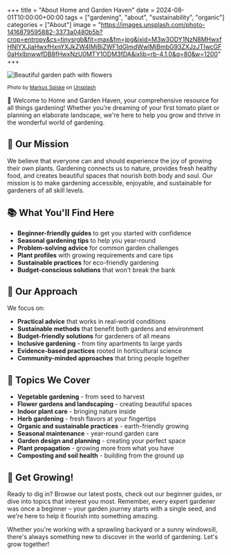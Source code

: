 +++
title = "About Home and Garden Haven"
date = 2024-08-01T10:00:00+00:00
tags = ["gardening", "about", "sustainability", "organic"]
categories = ["About"]
image = "https://images.unsplash.com/photo-1416879595882-3373a0480b5b?crop=entropy&cs=tinysrgb&fit=max&fm=jpg&ixid=M3w3ODY1NzN8MHwxfHNlYXJjaHwxfHxnYXJkZW4lMjBiZWF1dGlmdWwlMjBmbG93ZXJzJTIwcGF0aHxlbnwwfDB8fHwxNzU0MTY1ODM3fDA&ixlib=rb-4.1.0&q=80&w=1200"
+++

![Beautiful garden path with flowers](https://images.unsplash.com/photo-1416879595882-3373a0480b5b?crop=entropy&cs=tinysrgb&fit=max&fm=jpg&ixid=M3w3ODY1NzN8MHwxfHNlYXJjaHwxfHxnYXJkZW4lMjBiZWF1dGlmdWwlMjBmbG93ZXJzJTIwcGF0aHxlbnwwfDB8fHwxNzU0MTY1ODM3fDA&ixlib=rb-4.1.0&q=80&w=1200)

<sub>Photo by [Markus Spiske](https://unsplash.com/@markusspiske) on [Unsplash](https://unsplash.com/photos/a-garden-with-lots-of-flowers-and-plants-1416879595882)</sub>

<span class="emoji">🌱</span> Welcome to Home and Garden Haven, your comprehensive resource for all things gardening! Whether you're dreaming of your first tomato plant or planning an elaborate landscape, we're here to help you grow and thrive in the wonderful world of gardening.

## <span class="emoji">🎯</span> Our Mission

We believe that everyone can and should experience the joy of growing their own plants. Gardening connects us to nature, provides fresh healthy food, and creates beautiful spaces that nourish both body and soul. Our mission is to make gardening accessible, enjoyable, and sustainable for gardeners of all skill levels.

## <span class="emoji">📚</span> What You'll Find Here

- **Beginner-friendly guides** to get you started with confidence
- **Seasonal gardening tips** to help you year-round
- **Problem-solving advice** for common garden challenges
- **Plant profiles** with growing requirements and care tips
- **Sustainable practices** for eco-friendly gardening
- **Budget-conscious solutions** that won't break the bank

## <span class="emoji">🌿</span> Our Approach

We focus on:

- **Practical advice** that works in real-world conditions
- **Sustainable methods** that benefit both gardens and environment
- **Budget-friendly solutions** for gardeners of all means
- **Inclusive gardening** - from tiny apartments to large yards
- **Evidence-based practices** rooted in horticultural science
- **Community-minded approaches** that bring people together

## <span class="emoji">🌻</span> Topics We Cover

- **Vegetable gardening** - from seed to harvest
- **Flower gardens and landscaping** - creating beautiful spaces
- **Indoor plant care** - bringing nature inside
- **Herb gardening** - fresh flavors at your fingertips
- **Organic and sustainable practices** - earth-friendly growing
- **Seasonal maintenance** - year-round garden care
- **Garden design and planning** - creating your perfect space
- **Plant propagation** - growing more from what you have
- **Composting and soil health** - building from the ground up

## <span class="emoji">🚀</span> Get Growing!

Ready to dig in? Browse our latest posts, check out our beginner guides, or dive into topics that interest you most. Remember, every expert gardener was once a beginner – your garden journey starts with a single seed, and we're here to help it flourish into something amazing.

Whether you're working with a sprawling backyard or a sunny windowsill, there's always something new to discover in the world of gardening. Let's grow together!
